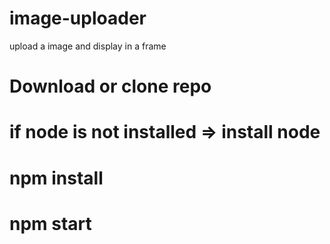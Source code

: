 # image-uploader
upload a image and display in a frame

# Download or clone repo

# if node is not installed  => install node

# npm install

# npm start

